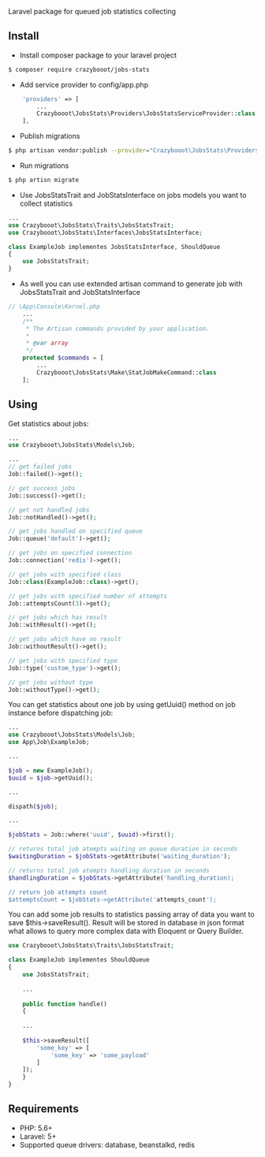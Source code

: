 Laravel package for queued job statistics collecting

## Install

* Install composer package to your laravel project
``` bash
$ composer require crazybooot/jobs-stats
```

* Add service provider to config/app.php
``` php
    'providers' => [
        ...
        Crazybooot\JobsStats\Providers\JobsStatsServiceProvider::class,
    ],
```

* Publish migrations
``` bash
$ php artisan vendor:publish --provider="Crazybooot\JobsStats\Providers\JobsStatsProvider" --tag="migrations"
```

* Run migrations
``` bash
$ php artisn migrate
```

* Use JobsStatsTrait and JobStatsInterface on jobs models you want to collect statistics
``` php
...
use Crazybooot\JobsStats\Traits\JobsStatsTrait;
use Crazybooot\JobsStats\Interfaces\JobsStatsInterface;

class ExampleJob implementes JobsStatsInterface, ShouldQueue
{
    use JobsStatsTrait;
}
```
* As well you can use extended artisan command to generate job with JobsStatsTrait and JobStatsInterface
``` php
// \App\Console\Kernel.php
    ...
    /**
     * The Artisan commands provided by your application.
     *
     * @var array
     */
    protected $commands = [
        ...
        Crazybooot\JobsStats\Make\StatJobMakeCommand::class
    ];
```

## Using

Get statistics about jobs:

``` php
...
use Crazybooot\JobsStats\Models\Job;

...
// get failed jobs
Job::failed()->get();

// get success jobs
Job::success()->get();

// get not handled jobs
Job::notHandled()->get();

// get jobs handled on specified queue
Job::queue('default')->get();

// get jobs on specified connection
Job::connection('redis')->get();

// get jobs with specified class
Job::class(ExampleJob::class)->get();

// get jobs with specified number of attempts
Job::attemptsCount(3)->get();

// get jobs which has result
Job::withResult()->get();

// get jobs which have no result
Job::withoutResult()->get();

// get jobs with specified type
Job::type('custom_type')->get();

// get jobs without type
Job::withoutType()->get();
```

You can get statistics about one job by using getUuid() method on job instance before dispatching job:
``` php
...
use Crazybooot\JobsStats\Models\Job;
use App\Job\ExampleJob;

...

$job = new ExampleJob();
$uuid = $job->getUuid();

...

dispath($job);

...

$jobStats = Job::where('uuid', $uuid)->first();

// returns total job atempts waiting on queue duration in seconds
$waitingDuration = $jobStats->getAttribute('waiting_duration');

// returns total job atempts handling duration in seconds
$handlingDuration = $jobStats->getAttribute('handling_duration);

// return job attempts count
$attemptsCount = $jobStats->getAttribute('attempts_count');
```
You can add some job results to statistics passing array of data
you want to save $this->saveResult().
Result will be stored in database in json format what allows to query
more complex data with Eloquent or Query Builder.
``` php
use Crazybooot\JobsStats\Traits\JobsStatsTrait;

class ExampleJob implementes ShouldQueue
{
    use JobsStatsTrait;
    
    ...
    
    public function handle()
    {
    
    ...
    
    $this->saveResult([
        'some_key' => [
            'some_key' => 'some_payload'
        ]
    ]);
    }
}
```

## Requirements

* PHP: 5.6+
* Laravel: 5+
* Supported queue drivers: database, beanstalkd, redis

